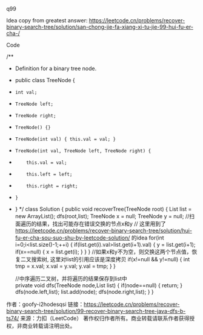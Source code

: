 q99

Idea
copy from greatest answer: https://leetcode.cn/problems/recover-binary-search-tree/solution/san-chong-jie-fa-xiang-xi-tu-jie-99-hui-fu-er-cha-/

Code

/**
 * Definition for a binary tree node.
 * public class TreeNode {
 *     int val;
 *     TreeNode left;
 *     TreeNode right;
 *     TreeNode() {}
 *     TreeNode(int val) { this.val = val; }
 *     TreeNode(int val, TreeNode left, TreeNode right) {
 *         this.val = val;
 *         this.left = left;
 *         this.right = right;
 *     }
 * }
 */
 class Solution {
    public void recoverTree(TreeNode root) {
        List<TreeNode> list = new ArrayList<TreeNode>();
        dfs(root,list);
        TreeNode x = null;
        TreeNode y = null;
        //扫面遍历的结果，找出可能存在错误交换的节点x和y
        // 这里用到了 https://leetcode.cn/problems/recover-binary-search-tree/solution/hui-fu-er-cha-sou-suo-shu-by-leetcode-solution/ 的idea
        for(int i=0;i<list.size()-1;++i) {
            if(list.get(i).val>list.get(i+1).val) {
                y = list.get(i+1);
                if(x==null) {
                    x = list.get(i);
                }
            }
        }
        //如果x和y不为空，则交换这两个节点值，恢复二叉搜索树, 这里对list的引用应该是深度拷贝
        if(x!=null && y!=null) {
            int tmp = x.val;
            x.val = y.val;
            y.val = tmp;
        }
    }

    //中序遍历二叉树，并将遍历的结果保存到list中        
    private void dfs(TreeNode node,List<TreeNode> list) {
        if(node==null) {
            return;
        }
        dfs(node.left,list);
        list.add(node);
        dfs(node.right,list);
    }
 }

作者：goofy-i2hodesqsi
链接：https://leetcode.cn/problems/recover-binary-search-tree/solution/99-recover-binary-search-tree-java-dfs-b-ts74/
来源：力扣（LeetCode）
著作权归作者所有。商业转载请联系作者获得授权，非商业转载请注明出处。